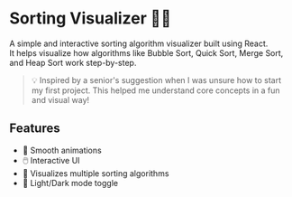 # Sorting Visualizer 🔢✨

A simple and interactive sorting algorithm visualizer built using React.  
It helps visualize how algorithms like Bubble Sort, Quick Sort, Merge Sort, and Heap Sort work step-by-step.

> 💡 Inspired by a senior's suggestion when I was unsure how to start my first project. This helped me understand core concepts in a fun and visual way!

## Features
- 🎨 Smooth animations
- 🖱️ Interactive UI
- 🧠 Visualizes multiple sorting algorithms
- 🌙 Light/Dark mode toggle




